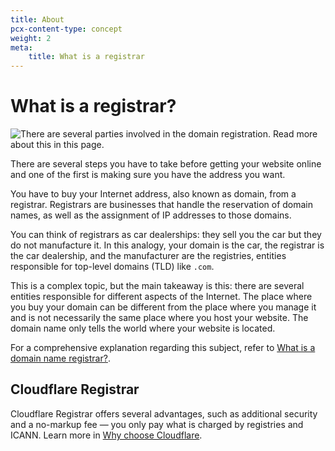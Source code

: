 ```yaml
---
title: About
pcx-content-type: concept
weight: 2
meta:
    title: What is a registrar
---
```


# What is a registrar?

![There are several parties involved in the domain registration. Read more about this in this page.](/registrar/static/domain-registry-process.png)

There are several steps you have to take before getting your website online and one of the first is making sure you have the address you want. 

You have to buy your Internet address, also known as domain, from a registrar. Registrars are businesses that handle the reservation of domain names, as well as the assignment of IP addresses to those domains.

You can think of registrars as car dealerships: they sell you the car but they do not manufacture it. In this analogy, your domain is the car, the registrar is the car dealership, and the manufacturer are the registries, entities responsible for top-level domains (TLD) like `.com`.

This is a complex topic, but the main takeaway is this: there are several entities responsible for different aspects of the Internet. The place where you buy your domain can be different from the place where you manage it and is not necessarily the same place where you host your website. The domain name only tells the world where your website is located.

For a comprehensive explanation regarding this subject, refer to [What is a domain name registrar?](https://www.cloudflare.com/learning/dns/glossary/what-is-a-domain-name-registrar/).

## Cloudflare Registrar

Cloudflare Registrar offers several advantages, such as additional security and a no-markup fee — you only pay what is charged by registries and ICANN. Learn more in [Why choose Cloudflare](/registrar/why-choose-cloudflare/).